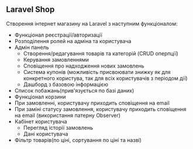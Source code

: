 ## Laravel Shop

Створення інтернет магазину на Laravel з наступним функціоналом:

- Функціонал реєстрації/авторизації
- Розподілення ролей на адміна та користувача
- Адмін панель
  - Створення/редагування товарів та категорій (CRUD оперпції)
  - Керування замовленнями
  - Сповіщення про надходження нових замовлень
  - Система купонів (можливість присвоювати знижку як для конкретного користува, так для всіх користувачів з періодом дії)
  - Дашборд з базовою інформацією
- Список побажань(прив'язується по базі даних)
- Функціонал корзини
- При замовленні, користувачу приходить сповіщення на email
- При заміні статусу замовлення, користувачу приходить сповіщення на email (використання патерну Observer)
- Кабінет користувача 
  - Перегляд історії замовлень
  - Дані користувача
- Фільтр товарів(по ціні, сортування по ціні та назві)


